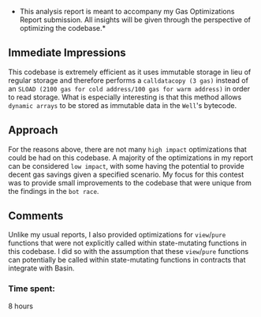 * This analysis report is meant to accompany my Gas Optimizations Report submission. All insights will be given through the perspective of optimizing the codebase.*

## Immediate Impressions
This codebase is extremely efficient as it uses immutable storage in lieu of regular storage and therefore  performs a `calldatacopy (3 gas)` instead of an `SLOAD (2100 gas for cold address/100 gas for warm address)` in order to read storage. What is especially interesting is that this method allows `dynamic arrays` to be stored as immutable data in the `Well`'s bytecode.

## Approach
For the reasons above, there are not many `high impact` optimizations that could be had on this codebase. A majority of the optimizations in my report can be considered `low impact`, with some having the potential to provide decent gas savings given a specified scenario. My focus for this contest was to provide small improvements to the codebase that were unique from the findings in the `bot race`.

## Comments
Unlike my usual reports, I also provided optimizations for `view`/`pure` functions that were not explicitly called within state-mutating functions in this codebase. I did so with the assumption that these `view`/`pure` functions can potentially be called within state-mutating functions in contracts that integrate with Basin.

### Time spent:
8 hours
